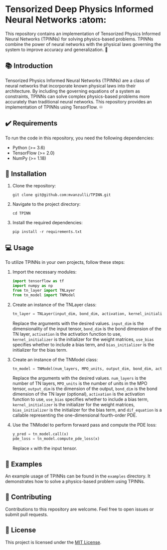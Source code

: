# Tensorized Deep Physics Informed Neural Networks :atom:

This repository contains an implementation of Tensorized Physics Informed Neural Networks (TPINNs) for solving physics-based problems. TPINNs combine the power of neural networks with the physical laws governing the system to improve accuracy and generalization. :rocket:

## :books: Introduction
Tensorized Physics Informed Neural Networks (TPINNs) are a class of neural networks that incorporate known physical laws into their architecture. By including the governing equations of a system as constraints, TPINNs can solve complex physics-based problems more accurately than traditional neural networks. This repository provides an implementation of TPINNs using TensorFlow. :infinity:

## :heavy_check_mark: Requirements
To run the code in this repository, you need the following dependencies:
- Python (>= 3.6)
- TensorFlow (>= 2.0)
- NumPy (>= 1.18)

## :floppy_disk: Installation
1. Clone the repository:
   ```
   git clone git@github.com:mvanzulli/TPINN.git
   ```
2. Navigate to the project directory:
   ```
   cd TPINN
   ```
3. Install the required dependencies:
   ```
   pip install -r requirements.txt
   ```

## :computer: Usage
To utilize TPINNs in your own projects, follow these steps:

1. Import the necessary modules:
   ```python
   import tensorflow as tf
   import numpy as np
   from tn_layer import TNLayer
   from tn_model import TNModel
   ```

2. Create an instance of the TNLayer class:
   ```python
   tn_layer = TNLayer(input_dim, bond_dim, activation, kernel_initializer, use_bias, bias_initializer)
   ```

   Replace the arguments with the desired values. `input_dim` is the dimensionality of the input tensor, `bond_dim` is the bond dimension of the TN layer, `activation` is the activation function to use, `kernel_initializer` is the initializer for the weight matrices, `use_bias` specifies whether to include a bias term, and `bias_initializer` is the initializer for the bias term.

3. Create an instance of the TNModel class:
   ```python
   tn_model = TNModel(num_layers, MPO_units, output_dim, bond_dim, activation, use_bias, kernel_initializer, bias_initializer, dif_equation)
   ```

   Replace the arguments with the desired values. `num_layers` is the number of TN layers, `MPO_units` is the number of units in the MPO tensor, `output_dim` is the dimension of the output, `bond_dim` is the bond dimension of the TN layer (optional), `activation` is the activation function to use, `use_bias` specifies whether to include a bias term, `kernel_initializer` is the initializer for the weight matrices, `bias_initializer` is the initializer for the bias term, and `dif_equation` is a callable representing the one-dimensional fourth-order PDE.

4. Use the TNModel to perform forward pass and compute the PDE loss:
   ```python
   y_pred = tn_model.call(x)
   pde_loss = tn_model.compute_pde_loss(x)
   ```

   Replace `x` with the input tensor.

## :rocket: Examples
An example usage of TPINNs can be found in the `examples` directory. It demonstrates how to solve a physics-based problem using TPINNs.

## :busts_in_silhouette: Contributing
Contributions to this repository are welcome. Feel free to open issues or submit pull requests.

## :page_with_curl: License
This project is licensed under the [MIT License](LICENSE).
